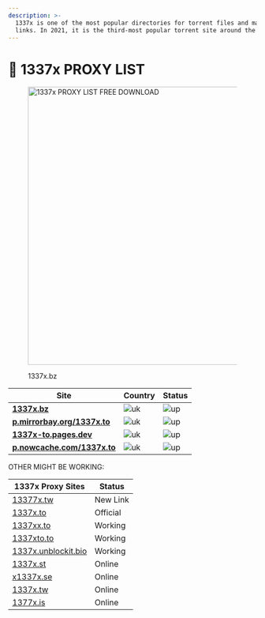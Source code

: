 ```yaml
---
description: >-
  1337x is one of the most popular directories for torrent files and magnet
  links. In 2021, it is the third-most popular torrent site around the world.
---
```


# 🥷 1337x PROXY LIST

<figure><img src="https://upload.wikimedia.org/wikipedia/commons/thumb/b/bb/1337X_logo.svg/320px-1337X_logo.svg.png" alt="1337x PROXY LIST FREE DOWNLOAD" width="563"><figcaption><p>1337x.bz</p></figcaption></figure>

| Site                                                           | Country                                                            | Status                                                       |
| -------------------------------------------------------------- | ------------------------------------------------------------------ | ------------------------------------------------------------ |
| [**1337x.bz**](https://1337x.bz)                               | ![uk](https://thepiratebayproxy.github.io/assets/img/flags/uk.gif) | ![up](https://thepiratebayproxy.github.io/assets/img/up.png) |
| [**p.mirrorbay.org/1337x.to**](https://p.mirrorbay.org/1337x.to) | ![uk](https://thepiratebayproxy.github.io/assets/img/flags/us.gif) | ![up](https://thepiratebayproxy.github.io/assets/img/up.png) |
| [**1337x-to.pages.dev**](https://1337x-to.pages.dev/)          | ![uk](https://thepiratebayproxy.github.io/assets/img/flags/us.gif) | ![up](https://thepiratebayproxy.github.io/assets/img/up.png) |
| [**p.nowcache.com/1337x.to**](https://p.nowcache.com/1337x.to) | ![uk](https://thepiratebayproxy.github.io/assets/img/flags/us.gif) | ![up](https://thepiratebayproxy.github.io/assets/img/up.png) |

OTHER MIGHT BE WORKING:

| 1337x Proxy Sites                                   | Status   |
| --------------------------------------------------- | -------- |
| [13377x.tw](https://www.13377x.tw/)                 | New Link |
| [1337x.to](https://1337x.to/)                       | Official |
| [1337xx.to](https://www.1337xx.to/)                 | Working  |
| [1337xto.to](https://1337xto.to/)                   | Working  |
| [1337x.unblockit.bio](https://1337x.unblockit.bio/) | Working  |
| [1337x.st](https://1337x.st/)                       | Online   |
| [x1337x.se](https://x1337x.se/)                     | Online   |
| [1337x.tw](https://www.1337x.tw/)                   | Online   |
| [1377x.is](https://www.1377x.is/)                   | Online   |

